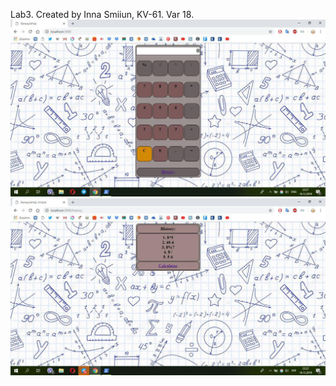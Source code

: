 Lab3.
Created by Inna Smiiun, KV-61.
Var 18.
![Alt text](https://github.com/innasmiiun/labweb/blob/master/lab3web/src/screens/photo_2018-12-16_22-22-47.jpg)
![Alt text](https://github.com/innasmiiun/labweb/blob/master/lab3web/src/screens/photo_2018-12-16_22-22-55.jpg)